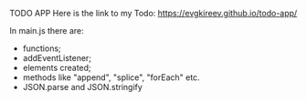 TODO APP 
Here is the link to my Todo: https://evgkireev.github.io/todo-app/



In main.js there are:
- functions;
- addEventListener;
- elements created;
- methods like "append", "splice", "forEach" etc.
- JSON.parse and JSON.stringify


